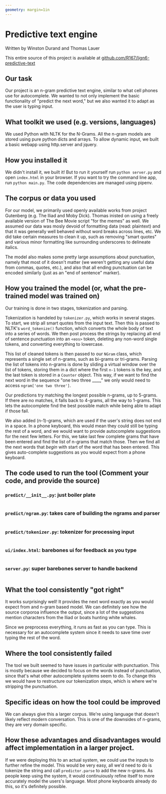 ```yaml
---
geometry: margin=1in
---
```


# Predictive text engine

Written by Winston Durand and Thomas Lauer

This entire source of this project is available at [github.com/R167/lign6-predictive-text](https://github.com/R167/lign6-predictive-text)

## Our task

Our project is an n-gram predictive text engine, similar to what cell phones use
for autocomplete. We wanted to not only implement the basic functionality of
"predict the next word," but we also wanted it to adapt as the user is typing
input.

## What toolkit we used (e.g. versions, languages)

We used Python with NLTK for the N-Grams. All the n-gram models are stored using
pure python dicts and arrays. To allow dynamic input, we built a basic webapp
using http.server and jquery.

## How you installed it

We didn't install it, we built it! But to run it yourself run `python server.py`
and open `index.html` in your browser. If you want to try the command line app,
run `python main.py`. The code dependencies are managed using pipenv.

## The corpus or data you used

For our model, we primarily used openly available works from project Gutenberg
(e.g. The Iliad and Moby Dick). Thomas inisted on using a freely available
version of The Bee Movie script "for the memes" as well. We assumed our data was
mosly devoid of formatting data (read: plaintext) and that it was generally well
behaved without word breaks across lines, etc. We did take certain measures to
clean it up, such as removing "smart quotes" and various minor formatting like
surrounding underscores to delineate italics.

The model also makes some pretty large assumptions about punctuation, namely
that most of it doesn't matter (we weren't getting any useful data from commas,
quotes, etc.), and also that all ending punctuation can be encoded similarly
(just as an "end of sentence" marker).

## How you trained the model (or, what the pre-trained model was trained on)

Our training is done in two stages, tokenization and parsing.

Tokenization is handeled by `tokenizer.py`, which works in several stages. To
start, we strip all smart quotes from the input text. Then this is passed to
NLTK's `word_tokenize()` function, which converts the whole body of text into a
series of words. We then post process the strings by replacing all end of
sentence punctuation into an `<eos>` token, deleting any non-word single tokens,
and converting everything to lowercase.

This list of cleaned tokens is then passed to our `NGram` class, which
represents a single set of n-grams, such as bi-grams or tri-grams. Parsing the
list of tokens into n-grams is done by sliding a virtual window over the list of
tokens, storing them in a dict where the first `n-1` tokens is the key, and the
last token is stored in a `Counter` object. This way, if we want to find the
next word in the sequence "one two three ____," we only would need to access
`ngram['one two three']`.

Our predictions try matching the longest possible n-grams, up to 5-grams. If there
are no matches, it falls back to 4-grams, all the way to 1-grams. This lets the
autocomplete find the best possible match while being able to adapt if those fail.

We also added (n-1)-grams, which are used if the user's string does not end in a space.
In a phone keyboard, this would mean they could still be typing the rest of a word, and
we would want to provide autocomplete suggestions for the next few letters. For this,
we take last few complete grams that have been entered and find the list of n-grams
that match those. Then we find all the next words that _begin_ with start of the word
that has been entered. This gives auto-complete suggestions as you would expect from
a phone keyboard.

## The code used to run the tool (Comment your code, and provide the source)

### `predict/__init__.py`: just boiler plate

```{.python include=predict/__init__.py}
```

### `predict/ngram.py`: takes care of building the ngrams and parser

```{.python include=predict/ngram.py}
```

### `predict/tokenizer.py`: tokenizer for processing input

```{.python include=predict/tokenizer.py}
```

### `ui/index.html`: barebones ui for feedback as you type

```{.html include=index.html}
```

### `server.py`: super barebones server to handle backend

```{.python include=server.py}
```

## What the tool consistently "got right"

It works surprisingly well! It provides the next word exactly as you would expect from
and n-gram based model. We can definitely see how the source corporoa influence the output,
since a lot of the suggestions mention characters from the Iliad or boats hunting white whales.

Since we preprocess everything, it runs as fast as you can type. This is necessary for an
autocomplete system since it needs to save time over typing the rest of the word.

## Where the tool consistently failed

The tool we built seemed to have issues in particular with punctuation. This is mostly because we decided
to focus on the words instead of punctuation, since that's what other autocomplete systems seem to do.
To change this we would have to restructure our tokenization steps, which is where we're stripping
the punctuation.

## Specific ideas on how the tool could be improved

We can always give this a larger corpus. We're using language that doesn't likely reflect modern
conversation. This is one of the downsides of n-grams, they are very domain specific.

## How these advantages and disadvantages would affect implementation in a larger project.

If we were deploying this to an actual system, we could use the inputs to further refine the model.
This would be very easy, all we'd need to do is tokenize the string and call `predictor.parse` to
add the new n-grams. As people keep using the system, it would continuiously refine itself to more
accurately model the users's language. Most phone keyboards already do this, so it's definitely possible.